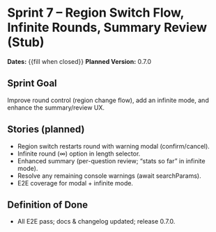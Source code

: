 # Sprint 7 – Region Switch Flow, Infinite Rounds, Summary Review (Stub)
**Dates:** {{fill when closed}}
**Planned Version:** 0.7.0

## Sprint Goal
Improve round control (region change flow), add an infinite mode, and enhance the summary/review UX.

## Stories (planned)
- Region switch restarts round with warning modal (confirm/cancel).
- Infinite round (∞) option in length selector.
- Enhanced summary (per-question review; “stats so far” in infinite mode).
- Resolve any remaining console warnings (await searchParams).
- E2E coverage for modal + infinite mode.

## Definition of Done
- All E2E pass; docs & changelog updated; release 0.7.0.
